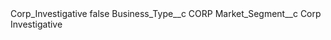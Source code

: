 <?xml version="1.0" encoding="UTF-8"?>
<CustomMetadata xmlns="http://soap.sforce.com/2006/04/metadata" xmlns:xsi="http://www.w3.org/2001/XMLSchema-instance" xmlns:xsd="http://www.w3.org/2001/XMLSchema">
    <label>Corp_Investigative</label>
    <protected>false</protected>
    <values>
        <field>Business_Type__c</field>
        <value xsi:type="xsd:string">CORP</value>
    </values>
    <values>
        <field>Market_Segment__c</field>
        <value xsi:type="xsd:string">Corp Investigative</value>
    </values>
</CustomMetadata>
